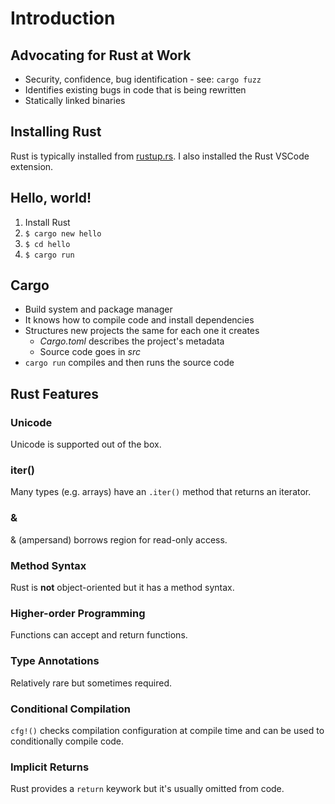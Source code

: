 # Introduction

## Advocating for Rust at Work
- Security, confidence, bug identification - see: `cargo fuzz`
- Identifies existing bugs in code that is being rewritten
- Statically linked binaries

## Installing Rust
Rust is typically installed from [rustup.rs](https://rustup.rs). I also installed the Rust VSCode extension.

## Hello, world!
1. Install Rust
2. `$ cargo new hello`
3. `$ cd hello`
4. `$ cargo run`

## Cargo
- Build system and package manager
- It knows how to compile code and install dependencies
- Structures new projects the same for each one it creates
    - *Cargo.toml* describes the project's metadata
    - Source code goes in *src*
- `cargo run` compiles and then runs the source code

## Rust Features
### Unicode
Unicode is supported out of the box.

### iter()
Many types (e.g. arrays) have an `.iter()` method that returns an iterator.

### &
& (ampersand) borrows region for read-only access.

### Method Syntax
Rust is **not** object-oriented but it has a method syntax.

### Higher-order Programming
Functions can accept and return functions.

### Type Annotations
Relatively rare but sometimes required.

### Conditional Compilation
`cfg!()` checks compilation configuration at compile time and can be used to conditionally compile code.

### Implicit Returns
Rust provides a `return` keywork but it's usually omitted from code.